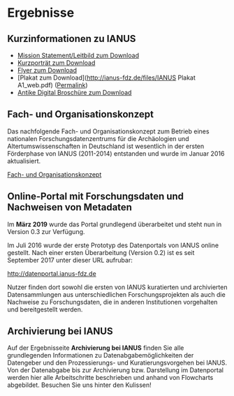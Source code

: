 # Ergebnisse 

## Kurzinformationen zu IANUS

- [Mission Statement/Leitbild zum Download](http://ianus-fdz.de/files/2012-12-17_MissionStatement.pdf)
- [Kurzporträt zum Download](http://ianus-fdz.de/files/Kurzportraet_2013-05-21.pdf)
- [Flyer zum Download](http://ianus-fdz.de/files/RZ-DAI-IANUS-flyer_Final_web_2013-10-17.pdf)
- [Plakat zum Download](http://ianus-fdz.de/files/IANUS Plakat A1_web.pdf) ([Permalink](hdl.handle.net/11858/00-1780-0000-0022-DBE6-A))
- [Antike Digital Broschüre zum Download](files/Ianus_Broschuere_web.pdf) 

## Fach- und Organisationskonzept

Das nachfolgende Fach- und Organisationskonzept zum Betrieb eines nationalen Forschungsdatenzentrums für die Archäologien und Altertumswissenschaften in Deutschland ist wesentlich in der ersten Förderphase von IANUS (2011-2014) entstanden und wurde im Januar 2016 aktualisiert.

[Fach- und Organisationskonzept](files/Konzept-IANUS_v0-95_2016-01-12.pdf)

## Online-Portal mit Forschungsdaten und Nachweisen von Metadaten

Im **März 2019** wurde das Portal grundlegend überarbeitet und steht nun in Version 0.3 zur Verfügung.

Im Juli 2016 wurde der erste Prototyp des Datenportals von IANUS online gestellt. Nach einer ersten Überarbeitung (Version 0.2) ist es seit September 2017 unter dieser URL aufrubar:

http://datenportal.ianus-fdz.de

Nutzer finden dort sowohl die ersten von IANUS kuratierten und archivierten Datensammlungen aus unterschiedlichen Forschungsprojekten als auch die Nachweise zu Forschungsdaten, die in anderen Institutionen vorgehalten und bereitgestellt werden.

## Archivierung bei IANUS

Auf der Ergebnisseite **Archivierung bei IANUS** finden Sie alle grundlegenden Informationen zu Datenabgabemöglichkeiten der Datengeber und den Prozessierungs- und Kuratierungsvorgehen bei IANUS. Von der Datenabgabe bis zur Archivierung bzw. Darstellung im Datenportal werden hier alle Arbeitschritte beschrieben und anhand von Flowcharts abgebildet. Besuchen Sie uns hinter den Kulissen!
